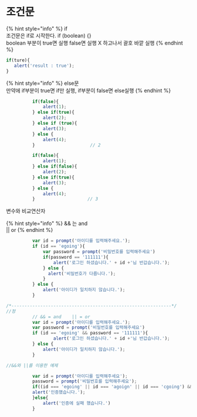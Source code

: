 # 조건문

{% hint style="info" %}
if  
조건문은 if로 시작한다.  if \(boolean\) {}  
boolean 부분이 true면 실행 false면 실행 X 하고나서 괄호 바깥 실행
{% endhint %}

```javascript
if(ture){
   alert('result : true');
}
```

{% hint style="info" %}
else문  
만약에 if부분이 true면 if만 실행, if부분이 false면 else실행
{% endhint %}

```javascript
          if(false){
              alert(1);
          } else if(true){
              alert(2);
          } else if (true){
              alert(3);
          } else {
              alert(4);
          }                     // 2

          if(false){
              alert(1);
          } else if(false){
              alert(2);
          } else if(true){
              alert(3);
          } else {
              alert(4);
          }                    // 3
```



변수와 비교연산자

{% hint style="info" %}
&& 는 and  
\|\|  or
{% endhint %}

```javascript
          var id = prompt('아이디를 입력해주세요.');
          if (id == 'egoing'){
              var password = prompt('비밀번호를 입력해주세요')
              if(password == '111111'){
                  alert('로그인 하셨습니다.' + id +'님 반갑습니다.');
              } else {
                alert('비밀번호가 다릅니다.');
              }
          } else {
              alert('아이디가 일치하지 않습니다.');
          }

/*-------------------------------------------------------------*/
//정
          // && = and    || = or
          var id = prompt('아이디를 입력해주세요.');
          var password = prompt('비밀번호를 입력해주세요')
          if (id == 'egoing' && password == '111111'){
                  alert('로그인 하셨습니다.' + id +'님 반갑습니다.');
          } else {
              alert('아이디가 일치하지 않습니다.');
          }
```

```javascript
//&&와 ||를 이용한 예제

          var id = prompt('아이디를 입력해주세요');
          password = prompt('비밀번호를 입력해주세요');
          if((id === 'egoing' || id === 'agoign' || id === 'cgoing') && password ==='11111'){
          alert('인증했습니다.');    
          }else{
              alert('인증에 실패 했습니다.')
          }
```


